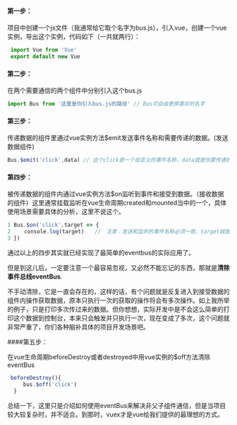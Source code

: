 #### 第一步：
项目中创建一个js文件（我通常给它取个名字为bus.js），引入vue，创建一个vue实例，导出这个实例，代码如下（一共就两行）：

```js
 import Vue from 'Vue'
 export default new Vue
```

#### 第二步：

在两个需要通信的两个组件中分别引入这个bus.js

```js
import Bus from '这里是你引入bus.js的路径' // Bus可自由更换喜欢的名字 
```

#### 第三步：

传递数据的组件里通过vue实例方法$emit发送事件名称和需要传递的数据。(发送数据组件)

```js
Bus.$emit('click',data) // 这个click是一个自定义的事件名称，data就是你要传递的数据。 
```

#### 第四步：

被传递数据的组件内通过vue实例方法$on监听到事件和接受到数据。（接收数据的组件）这里通常挂载监听在vue生命周期created和mounted当中的一个，具体使用场景需要具体的分析，这里不说这个。

```js
1 Bus.$on('click',target => {
2 　　console.log(target)　　//　注意：发送和监听的事件名称必须一致，target就是获取的数据，可以不写target。只要你喜欢叫什么都可以（当然了，这一定要符合形参变量的命名规范）
3 })
```

通过以上的四步其实就已经实现了最简单的eventbus的实际应用了。

但是到这儿后，一定要注意一个最容易忽视，又必然不能忘记的东西，那就是**清除事件总线eventBus**.

不手动清除，它是一直会存在的，这样的话，有个问题就是反复进入到接受数据的组件内操作获取数据，原本只执行一次的获取的操作将会有多次操作。如上我所举的例子，只是打印多次传过来的数据。但你想想，实际开发中是不会这么简单的打印这个数据到控制台，本来只会触发并只执行一次，现在变成了多次，这个问题就非常严重了，你们各种脑补具体的项目开发场景吧。

####第五步：

在vue生命周期beforeDestroy或者destroyed中用vue实例的$off方法清除eventBus

```js
 beforeDestroy(){
     bus.$off('click')
  }
```

总结一下，这里只是介绍如何使用eventBus来解决非父子组件通信，但是当项目较大较复杂时，并不适合。到那时，vuex才是vue给我们提供的最理想的方式。